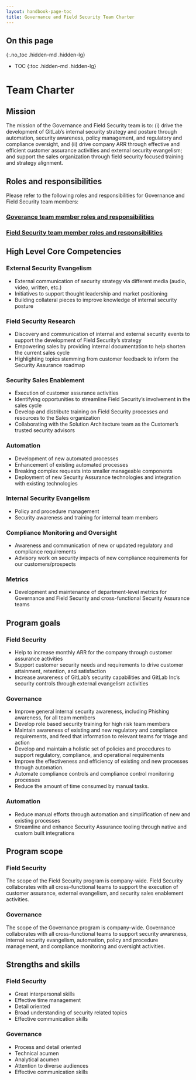 ```yaml
---
layout: handbook-page-toc
title: Governance and Field Security Team Charter
---
```


## On this page
{:.no_toc .hidden-md .hidden-lg}

- TOC
{:toc .hidden-md .hidden-lg}

# Team Charter

## Mission
The mission of the Governance and Field Security team is to: (i) drive the development of GitLab’s internal security strategy and posture through automation, security awareness, policy management, and regulatory and compliance oversight, and (ii) drive company ARR through effective and efficient customer assurance activities and external security evangelism; and support the sales organization through field security focused training and strategy alignment.

## Roles and responsibilities

Please refer to the following roles and responsibilities for Governance and Field Security team members:

### [Goverance team member roles and responsibilities](https://handbook.gitlab.com/job-families/security/security-governance/)

### [Field Security team member roles and responsibilities](https://handbook.gitlab.com/job-families/security/field-security/)

## High Level Core Competencies

### External Security Evangelism
* External communication of security strategy via different media (audio, video, written, etc.) 
* Initiatives to support thought leadership and market positioning
* Building collateral pieces to improve knowledge of internal security posture

### Field Security Research
* Discovery and communication of internal and external security events to support the development of Field Security’s strategy
* Empowering sales by providing internal documentation to help shorten the current sales cycle
* Highlighting topics stemming from customer feedback to inform the Security Assurance roadmap

### Security Sales Enablement
* Execution of customer assurance activities
* Identifying opportunities to streamline Field Security’s involvement in the sales cycle
* Develop and distribute training on Field Security processes and resources to the Sales organization
* Collaborating with the Solution Architecture team as the Customer’s trusted security advisors

### Automation
* Development of new automated processes
* Enhancement of existing automated processes
* Breaking complex requests into smaller manageable components
* Deployment of new Security Assurance technologies and integration with existing technologies

### Internal Security Evangelism
* Policy and procedure management
* Security awareness and training for internal team members

### Compliance Monitoring and Oversight
* Awareness and communication of new or updated regulatory and compliance requirements
* Advisory work on security impacts of new compliance requirements for our customers/prospects

### Metrics
* Development and maintenance of department-level metrics for Governance and Field Security and cross-functional Security Assurance teams

## Program goals

### Field Security
* Help to increase monthly ARR for the company through customer assurance activities
* Support customer security needs and requirements to drive customer attainment, retention, and satisfaction
* Increase awareness of GitLab’s security capabilities and GitLab Inc’s security controls through external evangelism activities

### Governance
* Improve general internal security awareness, including Phishing awareness, for all team members
* Develop role based security training for high risk team members
* Maintain awareness of existing and new regulatory and compliance requirements, and feed that information to relevant teams for triage and action
* Develop and maintain a holistic set of policies and procedures to support regulatory, compliance, and operational requirements
* Improve the effectiveness and efficiency of existing and new processes through automation.
* Automate compliance controls and compliance control monitoring processes
* Reduce the amount of time consumed by manual tasks.

### Automation
* Reduce manual efforts through automation and simplification of new and existing processes
* Streamline and enhance Security Assurance tooling through native and custom built integrations

## Program scope

### Field Security
The scope of the Field Security program is company-wide. Field Security collaborates with all cross-functional teams to support the execution of customer assurance, external evangelism, and security sales enablement activities.

### Governance
The scope of the Governance program is company-wide. Governance collaborates with all cross-functional teams to support security awareness, internal security evangelism, automation, policy and procedure management, and compliance monitoring and oversight activities.

## Strengths and skills

### Field Security
* Great interpersonal skills
* Effective time management
* Detail oriented
* Broad understanding of security related topics
* Effective communication skills

### Governance
* Process and detail oriented
* Technical acumen
* Analytical acumen
* Attention to diverse audiences
* Effective communication skills



